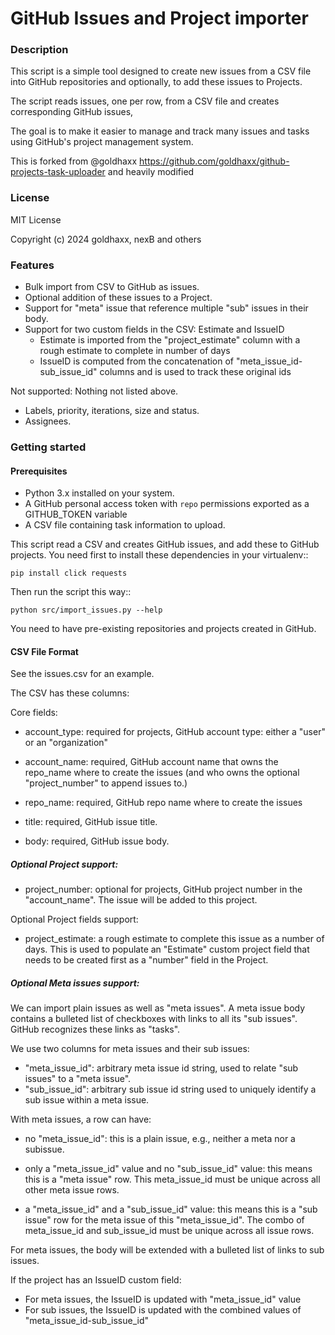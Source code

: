 # GitHub Issues and Project importer

### Description

This script is a simple tool designed to create new issues from a CSV file into GitHub repositories
and optionally, to add these issues to Projects.

The script reads issues, one per row, from a CSV file and creates corresponding GitHub issues, 

The goal is to make it easier to manage and track many issues and tasks using GitHub's project
management system.

This is forked from @goldhaxx https://github.com/goldhaxx/github-projects-task-uploader and
heavily modified

### License

MIT License

Copyright (c) 2024 goldhaxx, nexB and others


### Features

- Bulk import from CSV to GitHub as issues.
- Optional addition of these issues to a Project.
- Support for "meta" issue that reference multiple "sub" issues in their body. 
- Support for two custom fields in the CSV: Estimate and IssueID
  - Estimate is imported from the "project_estimate" column with a rough estimate to complete in number of days
  - IssueID is computed from the concatenation of "meta_issue_id-sub_issue_id" columns and is used to track these original ids
  
Not supported: Nothing not listed above.
- Labels, priority, iterations, size and status.
- Assignees.

### Getting started

#### Prerequisites

- Python 3.x installed on your system.
- A GitHub personal access token with `repo` permissions exported as a GITHUB_TOKEN variable
- A CSV file containing task information to upload.

This script read a CSV and creates GitHub issues, and add these to GitHub projects.
You need first to install these dependencies in your virtualenv::

    pip install click requests

Then run the script this way::

    python src/import_issues.py --help

You need to have pre-existing repositories and projects created in GitHub.


#### CSV File Format

See the issues.csv for an example.

The CSV has these columns:

Core fields:
- account_type: required for projects, GitHub account type: either a "user" or an "organization"
- account_name: required, GitHub account name that owns the repo_name where to create the issues
  (and who owns the optional "project_number" to append issues to.)
- repo_name: required, GitHub repo name where to create the issues

- title: required, GitHub issue title.
- body: required, GitHub issue body.


##### Optional Project support:

- project_number: optional for projects, GitHub project number in the "account_name". The issue
  will be added to this project.

Optional Project fields support:

- project_estimate: a rough estimate to complete this issue as a number of days.
  This is used to populate an "Estimate" custom project field that needs to be created first as
  a "number" field in the Project.

##### Optional Meta issues support:

We can import plain issues as well as "meta issues". A meta issue body contains a bulleted list of
checkboxes with links to all its "sub issues". GitHub recognizes these links as "tasks".

We use two columns for meta issues and their sub issues:

- "meta_issue_id": arbitrary meta issue id string, used to relate "sub issues" to a "meta issue".
- "sub_issue_id": arbitrary sub issue id string used to uniquely identify a sub issue within a meta issue.

With meta issues, a row can have:

- no "meta_issue_id": this is a plain issue, e.g., neither a meta nor a subissue.

- only a "meta_issue_id" value and no "sub_issue_id" value: this means this is a "meta issue" row.
  This meta_issue_id must be unique across all other meta issue rows.

- a "meta_issue_id" and a "sub_issue_id" value: this means this is a "sub issue" row for the meta
  issue of this "meta_issue_id". The combo of meta_issue_id and sub_issue_id must be
  unique across all issue rows.

For meta issues, the body will be extended with a bulleted list of links to sub issues.

If the project has an IssueID custom field:
- For meta issues, the IssueID is updated with "meta_issue_id" value
- For sub issues, the IssueID is updated with the combined values of "meta_issue_id-sub_issue_id"

